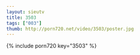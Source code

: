 ```yaml
--- 
layout: sieutv
title: 3503
tags: ["003"]
thumb: http://porn720.net/video/3503/poster.jpg
---
```

{% include porn720 key="3503" %} 
